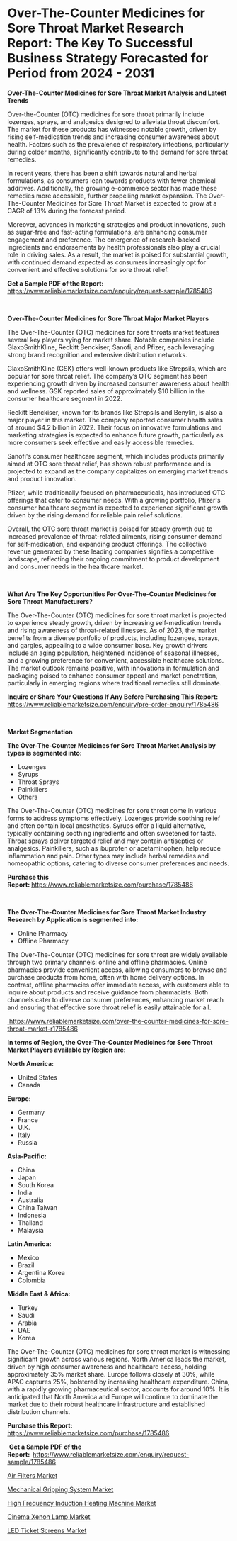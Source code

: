 <p><h1>Over-The-Counter Medicines for Sore Throat Market Research Report: The Key To Successful Business Strategy Forecasted for Period from 2024 - 2031</h1></p><p><strong>Over-The-Counter Medicines for Sore Throat Market Analysis and Latest Trends</strong></p>
<p><p>Over-the-Counter (OTC) medicines for sore throat primarily include lozenges, sprays, and analgesics designed to alleviate throat discomfort. The market for these products has witnessed notable growth, driven by rising self-medication trends and increasing consumer awareness about health. Factors such as the prevalence of respiratory infections, particularly during colder months, significantly contribute to the demand for sore throat remedies.</p><p>In recent years, there has been a shift towards natural and herbal formulations, as consumers lean towards products with fewer chemical additives. Additionally, the growing e-commerce sector has made these remedies more accessible, further propelling market expansion. The Over-The-Counter Medicines for Sore Throat Market is expected to grow at a CAGR of 13% during the forecast period. </p><p>Moreover, advances in marketing strategies and product innovations, such as sugar-free and fast-acting formulations, are enhancing consumer engagement and preference. The emergence of research-backed ingredients and endorsements by health professionals also play a crucial role in driving sales. As a result, the market is poised for substantial growth, with continued demand expected as consumers increasingly opt for convenient and effective solutions for sore throat relief.</p></p>
<p><strong>Get a Sample PDF of the Report:&nbsp;</strong> <a href="https://www.reliablemarketsize.com/enquiry/request-sample/1785486?utm_campaign=1506&utm_medium=2&utm_source=Github&utm_content=ia&utm_term=13102024&utm_id=over-the-counter-medicines-for-sore-throat">https://www.reliablemarketsize.com/enquiry/request-sample/1785486</a></p>
<p>&nbsp;</p>
<p><strong>Over-The-Counter Medicines for Sore Throat Major Market Players</strong></p>
<p><p>The Over-The-Counter (OTC) medicines for sore throats market features several key players vying for market share. Notable companies include GlaxoSmithKline, Reckitt Benckiser, Sanofi, and Pfizer, each leveraging strong brand recognition and extensive distribution networks.</p><p>GlaxoSmithKline (GSK) offers well-known products like Strepsils, which are popular for sore throat relief. The company’s OTC segment has been experiencing growth driven by increased consumer awareness about health and wellness. GSK reported sales of approximately $10 billion in the consumer healthcare segment in 2022.</p><p>Reckitt Benckiser, known for its brands like Strepsils and Benylin, is also a major player in this market. The company reported consumer health sales of around $4.2 billion in 2022. Their focus on innovative formulations and marketing strategies is expected to enhance future growth, particularly as more consumers seek effective and easily accessible remedies.</p><p>Sanofi's consumer healthcare segment, which includes products primarily aimed at OTC sore throat relief, has shown robust performance and is projected to expand as the company capitalizes on emerging market trends and product innovation.</p><p>Pfizer, while traditionally focused on pharmaceuticals, has introduced OTC offerings that cater to consumer needs. With a growing portfolio, Pfizer's consumer healthcare segment is expected to experience significant growth driven by the rising demand for reliable pain relief solutions.</p><p>Overall, the OTC sore throat market is poised for steady growth due to increased prevalence of throat-related ailments, rising consumer demand for self-medication, and expanding product offerings. The collective revenue generated by these leading companies signifies a competitive landscape, reflecting their ongoing commitment to product development and consumer needs in the healthcare market.</p></p>
<p>&nbsp;</p>
<p><strong>What Are The Key Opportunities For Over-The-Counter Medicines for Sore Throat Manufacturers?</strong></p>
<p><p>The Over-The-Counter (OTC) medicines for sore throat market is projected to experience steady growth, driven by increasing self-medication trends and rising awareness of throat-related illnesses. As of 2023, the market benefits from a diverse portfolio of products, including lozenges, sprays, and gargles, appealing to a wide consumer base. Key growth drivers include an aging population, heightened incidence of seasonal illnesses, and a growing preference for convenient, accessible healthcare solutions. The market outlook remains positive, with innovations in formulation and packaging poised to enhance consumer appeal and market penetration, particularly in emerging regions where traditional remedies still dominate.</p></p>
<p><strong>Inquire or Share Your Questions If Any Before Purchasing This Report:</strong> <a href="https://www.reliablemarketsize.com/enquiry/pre-order-enquiry/1785486?utm_campaign=1506&utm_medium=2&utm_source=Github&utm_content=ia&utm_term=13102024&utm_id=over-the-counter-medicines-for-sore-throat">https://www.reliablemarketsize.com/enquiry/pre-order-enquiry/1785486</a></p>
<p>&nbsp;</p>
<p><strong>Market Segmentation</strong></p>
<p><strong>The Over-The-Counter Medicines for Sore Throat Market Analysis by types is segmented into:</strong></p>
<p><ul><li>Lozenges</li><li>Syrups</li><li>Throat Sprays</li><li>Painkillers</li><li>Others</li></ul></p>
<p><p>The Over-The-Counter (OTC) medicines for sore throat come in various forms to address symptoms effectively. Lozenges provide soothing relief and often contain local anesthetics. Syrups offer a liquid alternative, typically containing soothing ingredients and often sweetened for taste. Throat sprays deliver targeted relief and may contain antiseptics or analgesics. Painkillers, such as ibuprofen or acetaminophen, help reduce inflammation and pain. Other types may include herbal remedies and homeopathic options, catering to diverse consumer preferences and needs.</p></p>
<p><strong>Purchase this Report:&nbsp;</strong><a href="https://www.reliablemarketsize.com/purchase/1785486?utm_campaign=1506&utm_medium=2&utm_source=Github&utm_content=ia&utm_term=13102024&utm_id=over-the-counter-medicines-for-sore-throat">https://www.reliablemarketsize.com/purchase/1785486</a></p>
<p>&nbsp;</p>
<p><strong>The Over-The-Counter Medicines for Sore Throat Market Industry Research by Application is segmented into:</strong></p>
<p><ul><li>Online Pharmacy</li><li>Offline Pharmacy</li></ul></p>
<p><p>The Over-The-Counter (OTC) medicines for sore throat are widely available through two primary channels: online and offline pharmacies. Online pharmacies provide convenient access, allowing consumers to browse and purchase products from home, often with home delivery options. In contrast, offline pharmacies offer immediate access, with customers able to inquire about products and receive guidance from pharmacists. Both channels cater to diverse consumer preferences, enhancing market reach and ensuring that effective sore throat relief is easily attainable for all.</p></p>
<p><a href="https://www.reliablemarketsize.com/over-the-counter-medicines-for-sore-throat-market-r1785486?utm_campaign=1506&utm_medium=2&utm_source=Github&utm_content=ia&utm_term=13102024&utm_id=over-the-counter-medicines-for-sore-throat">&nbsp;https://www.reliablemarketsize.com/over-the-counter-medicines-for-sore-throat-market-r1785486</a></p>
<p><strong>In terms of Region, the Over-The-Counter Medicines for Sore Throat Market Players available by Region are:</strong></p>
<p>
    <p> <strong> North America: </strong>
        <ul>
            <li>United States</li>
            <li>Canada</li>
        </ul>
        </p> 
    <p> <strong> Europe: </strong>
        <ul>
            <li>Germany</li>
            <li>France</li>
            <li>U.K.</li>
            <li>Italy</li>
            <li>Russia</li>
        </ul>
        </p> 
    <p> <strong> Asia-Pacific: </strong>
        <ul>
            <li>China</li>
            <li>Japan</li>
            <li>South Korea</li>
            <li>India</li>
            <li>Australia</li>
            <li>China Taiwan</li>
            <li>Indonesia</li>
            <li>Thailand</li>
            <li>Malaysia</li>
        </ul>
        </p> 
    <p> <strong> Latin America: </strong>
        <ul>
            <li>Mexico</li>
            <li>Brazil</li>
            <li>Argentina Korea</li>
            <li>Colombia</li>
        </ul>
        </p> 
    <p> <strong> Middle East & Africa: </strong>
        <ul>
            <li>Turkey</li>
            <li>Saudi</li>
            <li>Arabia</li>
            <li>UAE</li>
            <li>Korea</li>
        </ul>
    </p>
    </p>
<p><p>The Over-The-Counter (OTC) medicines for sore throat market is witnessing significant growth across various regions. North America leads the market, driven by high consumer awareness and healthcare access, holding approximately 35% market share. Europe follows closely at 30%, while APAC captures 25%, bolstered by increasing healthcare expenditure. China, with a rapidly growing pharmaceutical sector, accounts for around 10%. It is anticipated that North America and Europe will continue to dominate the market due to their robust healthcare infrastructure and established distribution channels.</p></p>
<p><strong>Purchase this Report: </strong><a href="https://www.reliablemarketsize.com/purchase/1785486?utm_campaign=1506&utm_medium=2&utm_source=Github&utm_content=ia&utm_term=13102024&utm_id=over-the-counter-medicines-for-sore-throat">https://www.reliablemarketsize.com/purchase/1785486</a></p>
<p>&nbsp;<strong>Get a Sample PDF of the Report:&nbsp;&nbsp;</strong><a href="https://www.reliablemarketsize.com/enquiry/request-sample/1785486?utm_campaign=1506&utm_medium=2&utm_source=Github&utm_content=ia&utm_term=13102024&utm_id=over-the-counter-medicines-for-sore-throat">https://www.reliablemarketsize.com/enquiry/request-sample/1785486</a></p>
<p><strong></strong></p>
<p><p><a href="https://issuu.com/reportprime-2/docs/air-filters-market-size-2030.pptx_de2f24cfa05636?utm_campaign=1506&utm_medium=2&utm_source=Github&utm_content=ia&utm_term=13102024&utm_id=over-the-counter-medicines-for-sore-throat">Air Filters Market</a></p><p><a href="https://github.com/Chiragrp22/Market-Research-Report-List-6/blob/main/mechanical-gripping-system-market.md?utm_campaign=1506&utm_medium=2&utm_source=Github&utm_content=ia&utm_term=13102024&utm_id=over-the-counter-medicines-for-sore-throat">Mechanical Gripping System Market</a></p><p><a href="https://issuu.com/reportprime-2/docs/high-frequency-induction-heating-ma_1eb46d1d4b2259?utm_campaign=1506&utm_medium=2&utm_source=Github&utm_content=ia&utm_term=13102024&utm_id=over-the-counter-medicines-for-sore-throat">High Frequency Induction Heating Machine Market</a></p><p><a href="https://www.linkedin.com/pulse/global-cinema-xenon-lamp-market-trends-insights-growth-opportunities-jwfef?utm_campaign=1506&utm_medium=2&utm_source=Github&utm_content=ia&utm_term=13102024&utm_id=over-the-counter-medicines-for-sore-throat">Cinema Xenon Lamp Market</a></p><p><a href="https://www.linkedin.com/pulse/investment-opportunities-led-ticket-screens-sector-risk-epb4f?utm_campaign=1506&utm_medium=2&utm_source=Github&utm_content=ia&utm_term=13102024&utm_id=over-the-counter-medicines-for-sore-throat">LED Ticket Screens Market</a></p></p>